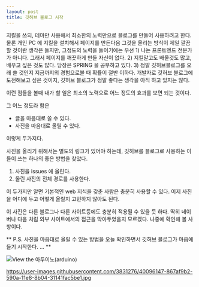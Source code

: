 ```yaml
---
layout: post
title: 깃허브 블로그 시작
---
```


지킬을 쓰되, 테마만 사용해서 최소한의 노력만으로 블로그를 만들어 사용하려고 한다. 물론 개인 PC 에 지킬을 설치해서 페이지를 만든다음 그것을 올리는 방식이 제일 깔끔할 것이란 생각은 들지만, 그정도의 노력을 들이기에는 우선 1) 나는 프론트엔드 전문가가 아니다. 그래서 페이지를 깨끗하게 만들 자신이 없다. 2) 지킬말고도 배울것도 많고, 배우고 싶은 것도 많다. 당장은 SPRING 을 공부하고 있다. 3) 정말 깃허브블로그를 오래 쓸 것인지 지금까지의 경험으로볼 때 확률이 절반 이하다. 개발자로 깃허브 블로그에 도전해보고 싶은 것이지, 깃허브 블로그가 정말 좋다는 생각을 아직 하고 있지는 않다.

이런 점들을 볼때 내가 할 일은 최소의 노력으로 어느 정도의 효과를 보면 되는 것이다.

그 어느 정도라 함은 

- 글을 마음대로 쓸 수 있다.
- 사진을 마음대로 올릴 수 있다.

이렇게 두가지다.

사진을 올리기 위해서는 별도의 링크가 있어야 하는데, 깃허브를 블로그로 사용하는 이들이 쓰는 하나의 좋은 방법을 찾았다.

1. 사진을 issues 에 올린다.
2. 올린 사진의 전체 경로를 사용한다.

이 두가지만 알면 기본적인 web 지식을 갖춘 사람은 충분히 사용할 수 있다. 이제 사진을 어디에 두고 어떻게 올릴지 고민하지 않아도 된다.

이 사진은 다른 블로그나 다른 사이트등에도 충분히 적용될 수 있을 듯 하다. 딱히 네이버나 다음 처럼 외부 사이트에서의 접근을 막아두었을지 모르겠다. 나중에 확인해 볼 사항이다. 

** P.S. 사진을 마음대로 올릴 수 있는 방법을 오늘 확인하면서 깃허브 블로그가 마음에 들기 시작한다. ... **

![View the 아두이노(arduino)](https://user-images.githubusercontent.com/3831276/40096147-867af9b2-590a-11e8-8b04-31141fac5be1.jpg "an image title")

https://user-images.githubusercontent.com/3831276/40096147-867af9b2-590a-11e8-8b04-31141fac5be1.jpg
